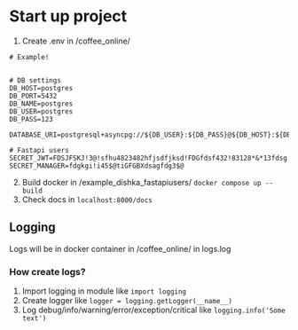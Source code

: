 
# Start up project
1. Create .env in /coffee_online/
````
# Example!


# DB settings
DB_HOST=postgres
DB_PORT=5432
DB_NAME=postgres
DB_USER=postgres
DB_PASS=123

DATABASE_URI=postgresql+asyncpg://${DB_USER}:${DB_PASS}@${DB_HOST}:${DB_PORT}/${DB_NAME}

# Fastapi users
SECRET_JWT=FDSJFSKJ!3@!sfhu4823482hfjsdfjksd!FDGfdsf432!83128*&*13fdsg
SECRET_MANAGER=fdgkgi!i45$@tiGFGBXdsagfdg3$@
````
2. Build docker in /example_dishka_fastapiusers/
``docker compose up --build``
3. Check docs in ``localhost:8000/docs``

## Logging
Logs will be in docker container in /coffee_online/ in logs.log

### How create logs?

1. Import logging in module like ```import logging```
2. Create logger like ```logger = logging.getLogger(__name__)```
3. Log debug/info/warning/error/exception/critical like ```logging.info('Some text')```
